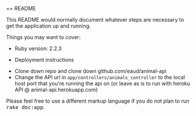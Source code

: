 == README

This README would normally document whatever steps are necessary to get the
application up and running.

Things you may want to cover:

* Ruby version: 2.2.3

* Deployment instructions
 - Clone down repo and clone down github.com/eaud/animal-api
 - Change the API url in `app/controllers/animals_controller` to the local host port that you're running the api on (or leave as is to run with heroku API @ animal-api.herokuapp.com)



Please feel free to use a different markup language if you do not plan to run
<tt>rake doc:app</tt>.
